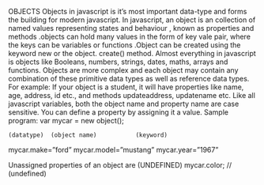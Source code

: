 OBJECTS
Objects in javascript is it’s most important data-type and forms the building for modern javascript. In javascript, an object is an collection of named values representing states and behaviour , known as properties and methods .objects can hold many values in the form of key vale pair, where the keys can be variables or functions .Object can be created using the keyword new or the object. create() method. Almost everything in javascript is objects like Booleans, numbers, strings, dates, maths, arrays and functions. Objects are more complex and each object may contain any combination of these primitive data types as well as reference data types.
For example: If your object is a student, it will have properties like name, age, address, id etc., and methods updateaddress, updatename etc.
Like all javascript variables, both the object name and property name are case sensitive. You can define a property by assigning it a value.
Sample program:
var		 mycar	 	=		 new 		object();

	(datatype)	(object name)			(keyword)
mycar.make=”ford”
mycar.model=”mustang”
mycar.year=”1967”

Unassigned properties of an object are (UNDEFINED)
mycar.color; // (undefined)
